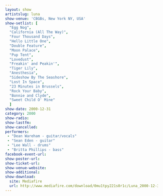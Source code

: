 ```yaml
---
layout: show
artistslug: luna
show-venue: 'CBGBs, New York NY, USA'
show-setlist: [
  "Egg Nog",
  "California (All The Way)",
  "Four Thousand Days",
  "Hello Little One",
  "Double Feature",
  "Moon Palace",
  "Pup Tent",
  "Lovedust",
  "Freakin' and Peakin'",
  "Tiger Lily",
  "Anesthesia",
  "Sideshow By The Seashore",
  "Lost In Space",
  "23 Minutes in Brussels",
  "Rock Your Baby",
  "Bonnie and Clyde",
  "Sweet Child O' Mine"
  ]
show-date: 2000-12-31
category: 2000
show-radio: 
show-lastfm: 
show-cancelled: 
performers: 
 - "Dean Wareham - guitar/vocals"
 - "Sean Eden - guitar"
 - "Lee Wall - drums"
 - "Britta Phillips - bass"
facebook-event-url: 
show-poster-url: 
show-ticket-url: 
show-venue-website: 
show-additional: 
show-download: 
  site: Mediafire
  url: http://www.mediafire.com/download/0mu1tpy221s0r1c/Luna_2000-12-31__CBGBs_New_York_NY_USA.zip
---
```


